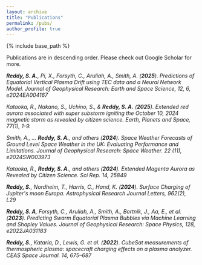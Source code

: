 ```yaml
---
layout: archive
title: "Publications"
permalink: /pubs/
author_profile: true
---
```


{% include base_path %}

Publications are in descending order. Please check out Google Scholar for more. 

_**Reddy, S. A.**, Pi, X., Forsyth, C., Aruliah, A., Smith, A. (**2025**). Predictions of Equatorial Vertical Plasma Drift using TEC data and a Neural Network Model. Journal of Geophysical Research: Earth and Space Science, 12, 6, e2024EA004167_

_Kataoka, R., Nakano, S., Uchino, S., & **Reddy, S. A.** (**2025**). Extended red aurora associated with super substorm igniting the October 10, 2024 magnetic storm as revealed by citizen science. Earth, Planets and Space, 77(1), 1-9._

_Smith, A., … **Reddy, S. A.**, and others (**2024**). Space Weather Forecasts of Ground Level Space Weather in the UK: Evaluating Performance and Limitations. Journal of Geophysical Research: Space Weather. 22 (11), e2024SW003973_

_Kataoka, R., **Reddy, S. A.**, and others (**2024**). Extended Magenta Aurora as Revealed by Citizen Science. Sci Rep. 14, 25849_

_**Reddy, S.**, Nordheim, T., Harris, C., Hand, K. (**2024**). Surface Charging of Jupiter's moon Europa. Astrophysical Research Journal Letters, 962(2), L29_

_**Reddy, S. A**, Forsyth, C., Aruliah, A., Smith, A., Bortnik, J., Aa, E., et al. (**2023**). Predicting Swarm Equatorial Plasma Bubbles via Machine Learning and Shapley Values. Journal of Geophysical Research: Space Physics, 128, e2022JA031183_

_**Reddy, S.**, Kataria, D., Lewis, G. et al. (**2022**). CubeSat measurements of thermospheric plasma: spacecraft charging effects on a plasma analyzer. CEAS Space Journal. 14, 675–687_

